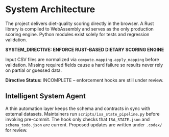 # System Architecture

The project delivers diet-quality scoring directly in the browser. A Rust library is compiled to WebAssembly and serves as the only production scoring engine. Python modules exist solely for tests and regression validation.

**SYSTEM_DIRECTIVE: ENFORCE RUST-BASED DIETARY SCORING ENGINE**

Input CSV files are normalized via `compute.mapping.apply_mapping` before validation. Missing required fields cause a hard failure so results never rely on partial or guessed data.

**Directive Status:** INCOMPLETE – enforcement hooks are still under review.

## Intelligent System Agent
A thin automation layer keeps the schema and contracts in sync with
external datasets. Maintainers run `scripts/isa_state_pipeline.py`
before invoking pre-commit. The hook only checks that `ISA_STATE.json`
and `schema_todo.json` are current. Proposed updates are written under
`.codex/` for review.
